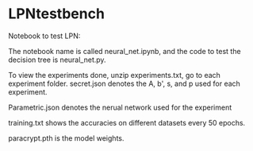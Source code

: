 # LPNtestbench
Notebook to test LPN:

The notebook name is called neural_net.ipynb, and the code to test the decision tree is neural_net.py.

To view the experiments done, unzip experiments.txt, go to each experiment folder. secret.json denotes the A, b', s, and p used for each experiment.

Parametric.json denotes the nerual network used for the experiment

training.txt shows the accuracies on different datasets every 50 epochs. 

paracrypt.pth is the model weights. 




